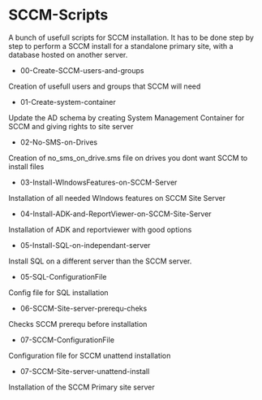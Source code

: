 # SCCM-Scripts
A bunch of usefull scripts for SCCM installation.
It has to be done step by step to perform a SCCM install for a standalone primary site, with a database hosted on another server.

- 00-Create-SCCM-users-and-groups

Creation of usefull users and groups that SCCM will need

- 01-Create-system-container

Update the AD schema by creating System Management Container for SCCM and giving rights to site server

- 02-No-SMS-on-Drives

Creation of no_sms_on_drive.sms file on drives you dont want SCCM to install files

- 03-Install-WIndowsFeatures-on-SCCM-Server

Installation of all needed WIndows features on SCCM Site Server

- 04-Install-ADK-and-ReportViewer-on-SCCM-Site-Server

Installation of ADK and reportviewer with good options

- 05-Install-SQL-on-independant-server

Install SQL on a different server than the SCCM server.

- 05-SQL-ConfigurationFile

Config file for SQL installation

- 06-SCCM-Site-server-prerequ-cheks

Checks SCCM prerequ before installation

- 07-SCCM-ConfigurationFile

Configuration file for SCCM unattend installation

- 07-SCCM-Site-server-unattend-install

Installation of the SCCM Primary site server